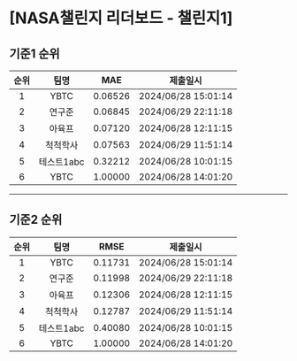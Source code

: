# [NASA챌린지 리더보드 - 챌린지1]
## 기준1 순위
| 순위 | 팀명 | MAE | 제출일시 |
|:----:|:----:|:-----:|:----:|
| 1 | YBTC | 0.06526 | 2024/06/28 15:01:14 |
| 2 | 연구준 | 0.06845 | 2024/06/29 22:11:18 |
| 3 | 아육프 | 0.07120 | 2024/06/28 12:11:15 |
| 4 | 척척학사 | 0.07563 | 2024/06/29 11:51:14 |
| 5 | 테스트1abc | 0.32212 | 2024/06/28 10:01:15 |
| 6 | YBTC | 1.00000 | 2024/06/28 14:01:20 |
___
## 기준2 순위
| 순위 | 팀명 | RMSE | 제출일시 |
|:----:|:----:|:-----:|:----:|
| 1 | YBTC | 0.11731 | 2024/06/28 15:01:14 |
| 2 | 연구준 | 0.11998 | 2024/06/29 22:11:18 |
| 3 | 아육프 | 0.12306 | 2024/06/28 12:11:15 |
| 4 | 척척학사 | 0.12787 | 2024/06/29 11:51:14 |
| 5 | 테스트1abc | 0.40080 | 2024/06/28 10:01:15 |
| 6 | YBTC | 1.00000 | 2024/06/28 14:01:20 |
